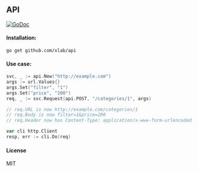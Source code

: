 API
---
[![GoDoc](https://godoc.org/github.com/xlab/api?status.svg)](https://godoc.org/github.com/xlab/api)

#### Installation:
```
go get github.com/xlab/api
```

#### Use case:
```go
svc, _ := api.New("http://example.com")
args := url.Values{}
args.Set("filter", "1")
args.Set("price", "200")
req, _ := svc.Request(api.POST, "/categories/1", args)

// req.URL is now http://example.com/categories/1
// req.Body is now filter=1&price=200
// req.Header now has Content-Type: application/x-www-form-urlencoded

var cli http.Client
resp, err := cli.Do(req)
```

#### License

MIT
